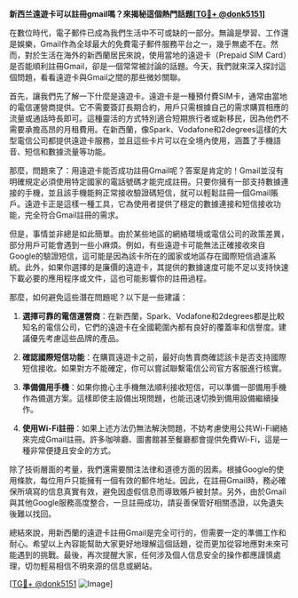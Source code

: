 **新西兰遠遊卡可以註冊gmail嗎？來揭秘這個熱門話題[[TG💪+ @donk5151](https://t.me/s/donk5151)]**

在數位時代，電子郵件已成為我們生活中不可或缺的一部分。無論是學習、工作還是娛樂，Gmail作為全球最大的免費電子郵件服務平台之一，幾乎無處不在。然而，對於生活在海外的新西蘭居民來說，使用當地的遠遊卡（Prepaid SIM Card）是否能順利註冊Gmail，卻是一個常常被討論的話題。今天，我們就來深入探討這個問題，看看遠遊卡與Gmail之間的那些微妙關聯。

首先，讓我們先了解一下什麼是遠遊卡。遠遊卡是一種預付費SIM卡，通常由當地的電信運營商提供。它不需要簽訂長期合約，用戶只需根據自己的需求購買相應的流量或通話時長即可。這種靈活的方式特別適合短期旅行者或新移民，因為他們不需要承擔高昂的月租費用。在新西蘭，像Spark、Vodafone和2degrees這樣的大型電信公司都提供遠遊卡服務，並且這些卡片可以在全境內使用，涵蓋了手機語音、短信和數據流量等功能。

那麼，問題來了：用遠遊卡能否成功註冊Gmail呢？答案是肯定的！Gmail並沒有明確規定必須使用特定國家的電話號碼才能完成註冊。只要你擁有一部支持數據連接的手機，並且該手機能夠正常接收驗證碼短信，就可以輕鬆註冊一個Gmail賬戶。遠遊卡正是這樣一種工具，它為使用者提供了穩定的數據連接和短信接收功能，完全符合Gmail註冊的需求。

但是，事情並非總是如此簡單。由於某些地區的網絡環境或電信公司的政策差異，部分用戶可能會遇到一些小麻煩。例如，有些遠遊卡可能無法正確接收來自Google的驗證短信，這可能是因為該卡所在的國家或地區存在國際短信過濾系統。此外，如果你選擇的是廉價的遠遊卡，其提供的數據速度可能不足以支持快速下載必要的應用程序或文件，這也可能影響你的註冊過程。

那麼，如何避免這些潛在問題呢？以下是一些建議：

1. **選擇可靠的電信運營商**：在新西蘭，Spark、Vodafone和2degrees都是比較知名的電信公司，它們的遠遊卡在全國範圍內都有良好的覆蓋率和信譽度。建議優先考慮這些品牌的產品。

2. **確認國際短信功能**：在購買遠遊卡之前，最好向售賣商確認該卡是否支持國際短信接收。如果對方不能確定，你可以嘗試聯繫電信公司官方客服進行核實。

3. **準備備用手機**：如果你擔心主手機無法順利接收短信，可以準備一部備用手機作為備選方案。這樣即使主設備出現問題，也能迅速切換到備用設備繼續操作。

4. **使用Wi-Fi註冊**：如果上述方法仍無法解決問題，不妨考慮使用公共Wi-Fi網絡來完成Gmail註冊。許多咖啡廳、圖書館甚至餐廳都會提供免費Wi-Fi，這是一種非常便捷且安全的方式。

除了技術層面的考量，我們還需要關注法律和道德方面的因素。根據Google的使用條款，每位用戶只能擁有一個有效的郵件地址。因此，在註冊Gmail時，務必確保所填寫的信息真實有效，避免因虛假信息而導致賬戶被封禁。另外，由於Gmail與其他Google服務高度整合，一旦註冊成功，請妥善保管好相關憑證，以免遺失後難以找回。

總結來說，用新西蘭的遠遊卡註冊Gmail是完全可行的，但需要一定的準備工作和耐心。希望以上內容能幫助大家更好地理解這個話題，從而更加從容地應對未來可能遇到的挑戰。最後，再次提醒大家，任何涉及個人信息安全的操作都應謹慎處理，切勿輕易相信不明來源的信息或網站。

[[TG💪+ @donk5151](https://t.me/s/donk5151) ![Image](https://i.postimg.cc/rwNCRYN7/Snipaste-2025-04-30-17-27-05.png)]
